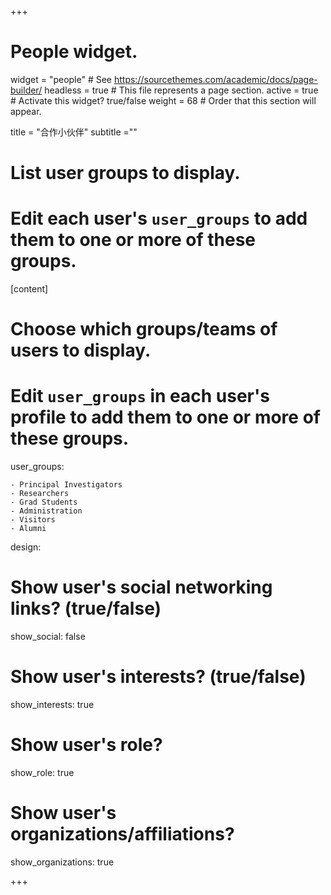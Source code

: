 +++
# People widget.
widget = "people"  # See https://sourcethemes.com/academic/docs/page-builder/
headless = true  # This file represents a page section.
active = true  # Activate this widget? true/false
weight = 68  # Order that this section will appear.

title = "合作小伙伴"
subtitle =""

# List user groups to display.
# Edit each user's `user_groups` to add them to one or more of these groups.

[content]
# Choose which groups/teams of users to display.
#   Edit `user_groups` in each user's profile to add them to one or more of these groups.

user_groups:

    - Principal Investigators
    - Researchers
    - Grad Students
    - Administration
    - Visitors
    - Alumni

design:

# Show user's social networking links? (true/false)
show_social: false
# Show user's interests? (true/false)
show_interests: true
# Show user's role?
show_role: true
# Show user's organizations/affiliations?
show_organizations: true
  
+++
